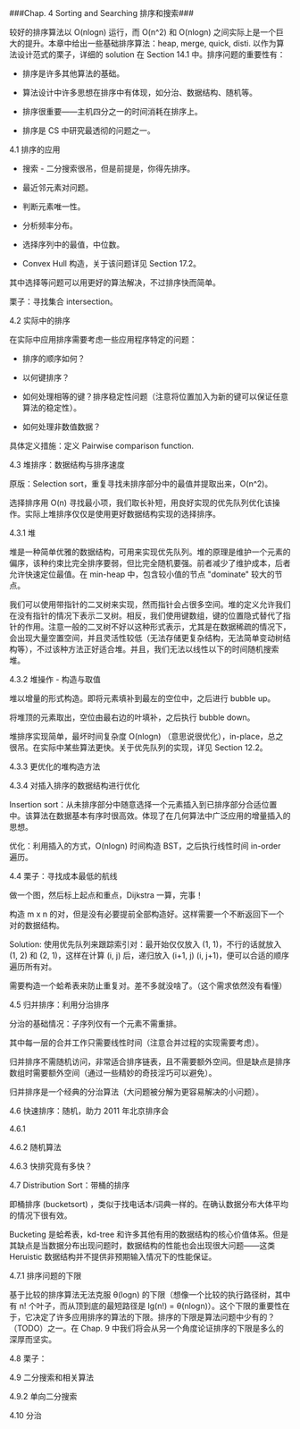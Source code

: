 ###Chap. 4 Sorting and Searching 排序和搜索###

较好的排序算法以 O(nlogn) 运行，而 O(n^2) 和 O(nlogn) 之间实际上是一个巨大的提升。本章中给出一些基础排序算法：heap, merge, quick, disti. 以作为算法设计范式的栗子，详细的 solution 在 Section 14.1 中。排序问题的重要性有：

* 排序是许多其他算法的基础。

* 算法设计中许多思想在排序中有体现，如分治、数据结构、随机等。

* 排序很重要——主机四分之一的时间消耗在排序上。

* 排序是 CS 中研究最透彻的问题之一。

4.1 排序的应用

* 搜索 - 二分搜索很吊，但是前提是，你得先排序。

* 最近邻元素对问题。

* 判断元素唯一性。

* 分析频率分布。

* 选择序列中的最值，中位数。

* Convex Hull 构造，关于该问题详见 Section 17.2。

其中选择等问题可以用更好的算法解决，不过排序快而简单。

栗子：寻找集合 intersection。

4.2 实际中的排序

在实际中应用排序需要考虑一些应用程序特定的问题：

* 排序的顺序如何？

* 以何键排序？

* 如何处理相等的键？排序稳定性问题（注意将位置加入为新的键可以保证任意算法的稳定性）。

* 如何处理非数值数据？

具体定义措施：定义 Pairwise comparison function.

4.3 堆排序：数据结构与排序速度

原版：Selection sort，重复寻找未排序部分中的最值并提取出来，O(n^2)。

选择排序用 O(n) 寻找最小项，我们取长补短，用良好实现的优先队列优化该操作。实际上堆排序仅仅是使用更好数据结构实现的选择排序。

4.3.1 堆

堆是一种简单优雅的数据结构，可用来实现优先队列。堆的原理是维护一个元素的偏序，该种约束比完全排序要弱，但比完全随机要强。前者减少了维护成本，后者允许快速定位最值。在 min-heap 中，包含较小值的节点 "dominate" 较大的节点。

我们可以使用带指针的二叉树来实现，然而指针会占很多空间。堆的定义允许我们在没有指针的情况下表示二叉树。相反，我们使用键数组，键的位置隐式替代了指针的作用。注意一般的二叉树不好以这种形式表示，尤其是在数据稀疏的情况下，会出现大量空置空间，并且灵活性较低（无法存储更复杂结构，无法简单变动树结构等），不过该种方法正好适合堆。并且，我们无法以线性以下的时间随机搜索堆。

4.3.2 堆操作 - 构造与取值

堆以增量的形式构造。即将元素填补到最左的空位中，之后进行 bubble up。

将堆顶的元素取出，空位由最右边的叶填补，之后执行 bubble down。

堆排序实现简单，最坏时间复杂度 O(nlogn) （意思说很优化），in-place，总之很吊。在实际中某些算法更快。关于优先队列的实现，详见 Section 12.2。

4.3.3 更优化的堆构造方法

4.3.4 对插入排序的数据结构进行优化

Insertion sort：从未排序部分中随意选择一个元素插入到已排序部分合适位置中。该算法在数据基本有序时很高效。体现了在几何算法中广泛应用的增量插入的思想。

优化：利用插入的方式，O(nlogn) 时间构造 BST，之后执行线性时间 in-order 遍历。

4.4 栗子：寻找成本最低的航线

做一个图，然后标上起点和重点，Dijkstra 一算，完事！

构造 m x n 的对，但是没有必要提前全部构造好。这样需要一个不断返回下一个对的数据结构。

Solution: 使用优先队列来跟踪索引对：最开始仅仅放入 (1, 1)，不行的话就放入 (1, 2) 和 (2, 1)，这样在计算 (i, j) 后，递归放入 (i+1, j) (i, j+1)，便可以合适的顺序遍历所有对。

需要构造一个蛤希表来防止重复对。差不多就没啥了。（这个需求依然没有看懂）

4.5 归并排序：利用分治排序

分治的基础情况：子序列仅有一个元素不需重排。

其中每一层的合并工作只需要线性时间（注意合并过程的实现需要考虑）。

归并排序不需随机访问，非常适合排序链表，且不需要额外空间。但是缺点是排序数组时需要额外空间（通过一些精妙的奇技淫巧可以避免）。

归并排序是一个经典的分治算法（大问题被分解为更容易解决的小问题）。

4.6 快速排序：随机，助力 2011 年北京排序会

4.6.1

4.6.2 随机算法

4.6.3 快排究竟有多快？

4.7 Distribution Sort：带桶的排序

即桶排序 (bucketsort) ，类似于找电话本/词典一样的。在确认数据分布大体平均的情况下很有效。

Bucketing 是蛤希表，kd-tree 和许多其他有用的数据结构的核心价值体系。但是其缺点是当数据分布出现问题时，数据结构的性能也会出现很大问题——这类 Heruistic 数据结构并不提供非预期输入情况下的性能保证。

4.7.1 排序问题的下限

基于比较的排序算法无法克服 θ(logn) 的下限（想像一个比较的执行路径树，其中有 n! 个叶子，而从顶到底的最短路径是 lg(n!) = θ(nlogn)）。这个下限的重要性在于，它决定了许多应用排序的算法的下限。排序的下限是算法问题中少有的？（TODO）之一。在 Chap. 9 中我们将会从另一个角度论证排序的下限是多么的深厚而坚实。

4.8 栗子：

4.9 二分搜索和相关算法

4.9.2 单向二分搜索

4.10 分治
